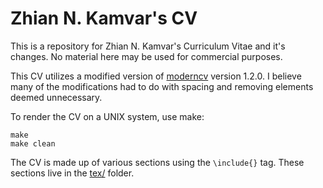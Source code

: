 # Zhian N. Kamvar's CV

This is a repository for Zhian N. Kamvar's Curriculum Vitae and it's changes. No
material here may be used for commercial purposes.

This CV utilizes a modified version of [moderncv][0] version 1.2.0. I believe
many of the modifications had to do with spacing and removing elements deemed
unnecessary.

To render the CV on a UNIX system, use make:

```
make
make clean
``` 

The CV is made up of various sections using the `\include{}` tag. These sections
live in the [tex/][1] folder. 

[0]: https://www.ctan.org/pkg/moderncv?lang=en
[1]: tex/